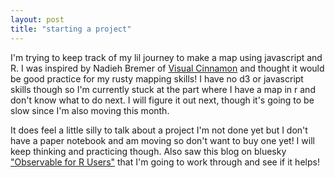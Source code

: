 ```yaml
---
layout: post
title: "starting a project"
---
```


I'm trying to keep track of my lil journey to make a map using javascript and R. 
I was inspired by Nadieh Bremer of [Visual Cinnamon](https://www.visualcinnamon.com/2023/04/personal-map-norway-with-javascript/) and thought it would be good practice for my rusty mapping skills! I have no d3 or javascript skills though so I'm currently stuck at the part where I have a map in r and don't know what to do next. I will figure it out next, though it's going to be slow since I'm also moving this month.

It does feel a little silly to talk about a project I'm not done yet but I don't have a paper notebook and am moving so don't want to buy one yet! I will keep thinking and practicing though. Also saw this blog on bluesky ["Observable for R Users"](https://nrennie.rbind.io/blog/observable-r-users/) that I'm going to work through and see if it helps!